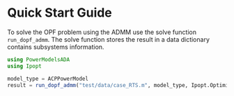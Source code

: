 # Quick Start Guide

To solve the OPF problem using the ADMM use the solve function `run_dopf_admm`. The solve function stores the result in a data dictionary contains subsystems information.

```julia
using PowerModelsADA
using Ipopt

model_type = ACPPowerModel
result = run_dopf_admm("test/data/case_RTS.m", model_type, Ipopt.Optimizer; print_level=1)
```

